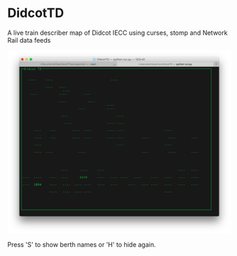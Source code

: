# DidcotTD
A live train describer map of Didcot IECC using curses, stomp and Network Rail data feeds

![Didcot TD](/images/DidcotTD.png)

Press 'S' to show berth names or 'H' to hide again.
